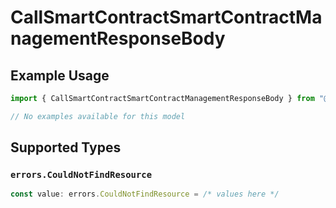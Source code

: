 # CallSmartContractSmartContractManagementResponseBody

## Example Usage

```typescript
import { CallSmartContractSmartContractManagementResponseBody } from "@starton/sdk/sdk/models/errors";

// No examples available for this model
```

## Supported Types

### `errors.CouldNotFindResource`

```typescript
const value: errors.CouldNotFindResource = /* values here */
```

